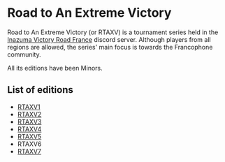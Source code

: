 # Road to An Extreme Victory

Road to An Extreme Victory (or RTAXV) is a tournament series held in the [Inazuma Victory Road France](https://discord.gg/inazuma-victory-road-france-1055585286320554055) discord server.
Although players from all regions are allowed, the series' main focus is towards the Francophone community.

All its editions have been Minors.

## List of editions
- [RTAXV1](rtaxv1.md)
- [RTAXV2](rtaxv2.md)
- [RTAXV3](rtaxv3.md)
- [RTAXV4](rtaxv4.md)
- [RTAXV5](rtaxv5.md)
- RTAXV6
- [RTAXV7](rtaxv7.md)
